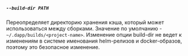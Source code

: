 ##### `--build-dir PATH`
Переопределяет директорию хранения кэша, который может использоваться между сборками. Значение по умолчанию - `~/.dapp/builds/<project-name>`. Изменение опции build-dir не ведет к изменениям в системе именования helm-релизов и docker-образов, поэтому это безопасное изменение.
